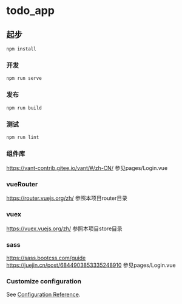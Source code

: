 # todo_app

## 起步
```
npm install
```

### 开发
```
npm run serve
```

### 发布
```
npm run build
```

### 测试
```
npm run lint
```

### 组件库
https://vant-contrib.gitee.io/vant/#/zh-CN/
参见pages/Login.vue

### vueRouter
https://router.vuejs.org/zh/
参照本项目router目录

### vuex
https://vuex.vuejs.org/zh/
参照本项目store目录

### sass
https://sass.bootcss.com/guide
https://juejin.cn/post/6844903853335248910
参见pages/Login.vue

### Customize configuration
See [Configuration Reference](https://cli.vuejs.org/config/).
